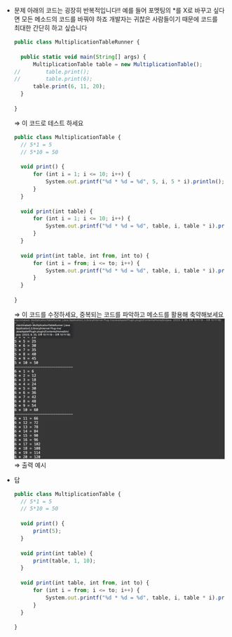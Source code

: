- 문제
  아래의 코드는 굉장히 반복적입니다!! 예를 들어 포멧팅의 \*를 X로 바꾸고 싶다면 모든 메소드의 코드를 바꿔야 하죠 개발자는 귀찮은 사람들이기 때문에 코드를 최대한 간단히 하고 싶습니다

  ```jsx
  public class MultiplicationTableRunner {

  	public static void main(String[] args) {
  		MultiplicationTable table = new MultiplicationTable();
  //		table.print();
  //		table.print(6);
  		table.print(6, 11, 20);
  	}

  }
  ```

  ⇒ 이 코드로 테스트 하세요

  ```jsx
  public class MultiplicationTable {
  	// 5*1 = 5
  	// 5*10 = 50

  	void print() {
  		for (int i = 1; i <= 10; i++) {
  			System.out.printf("%d * %d = %d", 5, i, 5 * i).println();
  		}
  	}

  	void print(int table) {
  		for (int i = 1; i <= 10; i++) {
  			System.out.printf("%d * %d = %d", table, i, table * i).println();
  		}
  	}

  	void print(int table, int from, int to) {
  		for (int i = from; i <= to; i++) {
  			System.out.printf("%d * %d = %d", table, i, table * i).println();
  		}
  	}

  }
  ```

  ⇒ 이 코드를 수정하세요, 중복되는 코드를 파악하고 메소드를 활용해 축약해보세요
  ![Alt text](./images/image-11.png)
  ⇒ 출력 예시

- 답

  ```jsx
  public class MultiplicationTable {
  	// 5*1 = 5
  	// 5*10 = 50

  	void print() {
  		print(5);
  	}

  	void print(int table) {
  		print(table, 1, 10);
  	}

  	void print(int table, int from, int to) {
  		for (int i = from; i <= to; i++) {
  			System.out.printf("%d * %d = %d", table, i, table * i).println();
  		}
  	}

  }
  ```
